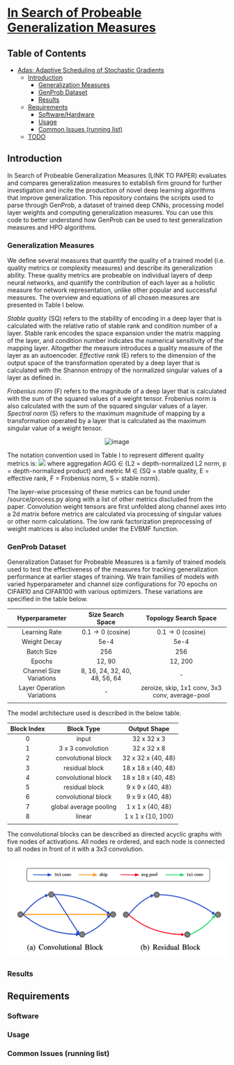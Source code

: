 # [In Search of Probeable Generalization Measures]() #

## Table of Contents ##
- [Adas: Adaptive Scheduling of Stochastic Gradients](#adas--adaptive-scheduling-of-stochastic-gradients)
  * [Introduction](#introduction)
    + [Generalization Measures](#gmeasures)
    + [GenProb Dataset](#genprob)
    + [Results](#results)
  * [Requirements](#requirements)
    + [Software/Hardware](#software-hardware)
    + [Usage](#usage)
    + [Common Issues (running list)](#common-issues--running-list-)
  * [TODO](#todo)

## Introduction ##
In Search of Probeable Generalization Measures (LINK TO PAPER) evaluates and compares generalization measures to establish firm ground for further investigation and incite the production of novel deep learning algorithms that improve generalization. This repository contains the scripts used to parse through GenProb, a dataset of trained deep CNNs, processing model layer weights and computing generalization measures. You can use this code to better understand how GenProb can be used to test generalization measures and HPO algorithms.

### Generalization Measures ###
We define several measures that quantify the quality of a trained model (i.e. quality metrics or complexity measures) and describe its generalization ability. These quality metrics are probeable on individual layers of deep neural networks, and quantify the contribution of each layer as a holistic measure for network representation, unlike other popular and successful measures. The overview and equations of all chosen measures are presented in Table I below. 

*Stable quality* (SQ) refers to the stability of encoding in a deep layer that is calculated with the relative ratio of stable rank and condition number of a layer. Stable rank encodes the space expansion under the matrix mapping of the layer, and condition number indicates the numerical sensitivity of the mapping layer. Altogether the measure introduces a quality measure of the layer as an autoencoder. *Effective rank* (E) refers to the dimension of the output space of the transformation operated by a deep layer that is calculated with the Shannon entropy of the normalized singular values of a layer as defined in.

*Frobenius norm* (F) refers to the magnitude of a deep layer that is calculated with the sum of the squared values of a weight tensor. Frobenius norm is also calculated with the sum of the squared singular values of a layer. *Spectral norm* (S) refers to the maximum magnitude of mapping by a transformation operated by a layer that is calculated as the maximum singular value of a weight tensor.
<div align="center">
 
![image](https://user-images.githubusercontent.com/77180677/136481979-b2241e0a-b859-4a9c-a2a7-bc0e5cb4f3ad.png)

</div>

The notation convention used in Table I to represent different quality  metrics is: <img src="https://render.githubusercontent.com/render/math?math=Q_{M}^{AGG}"> where  aggregation AGG ∈ {L2 = depth-normalized L2 norm, p = depth-normalized product} and metric M ∈ {SQ = stable quality, E = effective rank, F = Frobenius norm, S = stable norm}.

The layer-wise processing of these metrics can be found under /source/process.py along with a list of other metrics discluded from the paper. Convolution weight tensors are first unfolded along channel axes into a 2d matrix before metrics are calculated via processing of singular values or other norm calculations. The low rank factorization preprocessing of weight matrices is also included under the EVBMF function.

### GenProb Dataset ###
Generalization Dataset for Probeable Measures is a family of trained models used to test the effectiveness of the measures for tracking generalization performance at earlier stages of training. We train families of models with varied hyperparameter and channel size configurations for 70 epochs on CIFAR10 and CIFAR100 with various optimizers. These variations are specified in the table below.

|     **Hyperparameter**     | **Size Search Space** | **Topology Search Space** |
|:--------------------------:|:---------------------:|:-------------------------:|
|       Learning Rate        |   0.1 → 0 (cosine)     | 0.1 → 0 (cosine)                    |
|        Weight Decay        |         5e-4          |       5e-4                 |
|         Batch Size         |          256          |       256                 |
|           Epochs           |        12, 90         |          12, 200          |
|  Channel Size Variations   |    8, 16, 24, 32, 40, 48, 56, 64   |            \-     
| Layer Operation Variations |          \-           | zeroize, skip, 1x1 conv, 3x3 conv,  average-pool   |
|                            |                       | 

The model architecture used is described in the below table.

| **Block Index** |     **Block Type**     |  **Output Shape**  |
|:---------------:|:----------------------:|:------------------:|
|        0        |         input          |    32 x 32 x 3     |
|        1        |   3 x 3 convolution    |    32 x 32 x 8     |
|        2        |  convolutional block   | 32 x 32 x {40, 48} |
|        3        |     residual block     | 18 x 18 x {40, 48} |
|        4        |  convolutional block   | 18 x 18 x {40, 48} |
|        5        |     residual block     |  9 x 9 x {40, 48}  |
|        6        |  convolutional block   |  9 x 9 x {40, 48}  |
|        7        | global average pooling |  1 x 1 x {40, 48}  |
|        8        |         linear         | 1 x 1 x {10, 100}  |
|                 |                        |                    |

The convolutional blocks can be described as directed acyclic graphs with five nodes of activations. All nodes re ordered, and each node is connected to all nodes in front of it with a 3x3 convolution.

<img src="https://raw.githubusercontent.com/mahdihosseini/GenProb/main/img/GenProb%20Model%20Block%20Architecture.png?token=AKRYNRLN2XX47ZO23JC2EA3BMBZZG">

### Results ###

## Requirements ##


### Software ###

### Usage ###

### Common Issues (running list) ###
